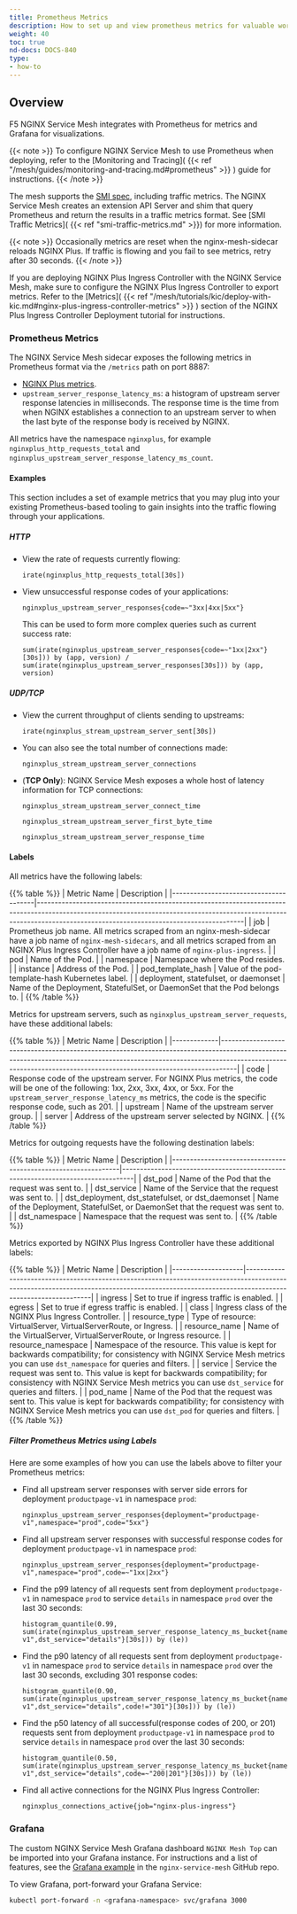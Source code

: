 ```yaml
---
title: Prometheus Metrics
description: How to set up and view prometheus metrics for valuable workload insights
weight: 40
toc: true
nd-docs: DOCS-840
type:
- how-to
---
```


## Overview

F5 NGINX Service Mesh integrates with Prometheus for metrics and Grafana for visualizations.

{{< note >}}
To configure NGINX Service Mesh to use Prometheus when deploying, refer to the [Monitoring and Tracing]( {{< ref "/mesh/guides/monitoring-and-tracing.md#prometheus" >}} ) guide for instructions.
{{< /note >}}

The mesh supports the [SMI spec](https://github.com/servicemeshinterface/smi-spec), including traffic metrics.
The NGINX Service Mesh creates an extension API Server and shim that query Prometheus and return the results in a traffic metrics format. See [SMI Traffic Metrics]( {{< ref "smi-traffic-metrics.md" >}}) for more information.

{{< note >}}
Occasionally metrics are reset when the nginx-mesh-sidecar reloads NGINX Plus. If traffic is flowing and you
fail to see metrics, retry after 30 seconds.
{{< /note >}}

If you are deploying NGINX Plus Ingress Controller with the NGINX Service Mesh, make sure to configure the NGINX Plus Ingress Controller to export metrics.
Refer to the [Metrics]( {{< ref "/mesh/tutorials/kic/deploy-with-kic.md#nginx-plus-ingress-controller-metrics" >}} ) section of the NGINX Plus Ingress Controller Deployment tutorial for instructions.

### Prometheus Metrics

The NGINX Service Mesh sidecar exposes the following metrics in Prometheus format via the `/metrics` path on port 8887:

- [NGINX Plus metrics](https://docs.nginx.com/nginx/admin-guide/dynamic-modules/prometheus-njs/#exported-metrics).
- `upstream_server_response_latency_ms`: a histogram of upstream server response latencies in milliseconds.
The response time is the time from when NGINX establishes a connection to an upstream server to when the last byte of the response body is received by NGINX.

All metrics have the namespace `nginxplus`, for example `nginxplus_http_requests_total` and `nginxplus_upstream_server_response_latency_ms_count`.

#### Examples

This section includes a set of example metrics that you may plug into your existing Prometheus-based tooling to gain insights into the traffic flowing through your applications.

##### HTTP

- View the rate of requests currently flowing:

  ```promQL
  irate(nginxplus_http_requests_total[30s])
  ```

- View unsuccessful response codes of your applications:

  ```promQL
  nginxplus_upstream_server_responses{code=~"3xx|4xx|5xx"}
  ```

  This can be used to form more complex queries such as current success rate:

  ```promQL
  sum(irate(nginxplus_upstream_server_responses{code=~"1xx|2xx"}[30s])) by (app, version) / sum(irate(nginxplus_upstream_server_responses[30s])) by (app, version)
  ```

##### UDP/TCP

- View the current throughput of clients sending to upstreams:

  ```promQL
  irate(nginxplus_stream_upstream_server_sent[30s])
  ```

- You can also see the total number of connections made:

  ```promQL
  nginxplus_stream_upstream_server_connections
  ```

- (**TCP Only**): NGINX Service Mesh exposes a whole host of latency information for TCP connections:

  ```promQL
  nginxplus_stream_upstream_server_connect_time
  ```

  ```promQL
  nginxplus_stream_upstream_server_first_byte_time
  ```

  ```promQL
  nginxplus_stream_upstream_server_response_time
  ```

#### Labels

All metrics have the following labels:

{{% table %}}
| Metric Name                           | Description                                                                                                                                                                                                          |
|---------------------------------------|----------------------------------------------------------------------------------------------------------------------------------------------------------------------------------------------------------------------|
| job                                   | Prometheus job name. All metrics scraped from an nginx-mesh-sidecar have a job name of `nginx-mesh-sidecars`, and all metrics scraped from an NGINX Plus Ingress Controller have a job name of `nginx-plus-ingress`. |
| pod                                   | Name of the Pod.                                                                                                                                                                                                     |
| namespace                             | Namespace where the Pod resides.                                                                                                                                                                                     |
| instance                              | Address of the Pod.                                                                                                                                                                                                  |
| pod_template_hash                     | Value of the pod-template-hash Kubernetes label.                                                                                                                                                                     |
| deployment, statefulset, or daemonset | Name of the Deployment, StatefulSet, or DaemonSet that the Pod belongs to.                                                                                                                                           |
{{% /table %}}

Metrics for upstream servers, such as `nginxplus_upstream_server_requests`, have these additional labels:

{{% table %}}
| Metric Name | Description                                                                                                                                                                                                                                  |
|-------------|----------------------------------------------------------------------------------------------------------------------------------------------------------------------------------------------------------------------------------------------|
| code        | Response code of the upstream server. For NGINX Plus metrics, the code will be one of the following: 1xx, 2xx, 3xx, 4xx, or 5xx. For the `upstream_server_response_latency_ms` metrics, the code is the specific response code, such as 201. |
| upstream    | Name of the upstream server group.                                                                                                                                                                                                           |
| server      | Address of the upstream server selected by NGINX.                                                                                                                                                                                            |
{{% /table %}}

Metrics for outgoing requests have the following destination labels:

{{% table %}}
| Metric Name                                                   | Description                                                                     |
|---------------------------------------------------------------|---------------------------------------------------------------------------------|
| dst_pod                                                       | Name of the Pod that the request was sent to.                                   |
| dst_service                                                   | Name of the Service that the request was sent to.                               |
| dst_deployment, dst_statefulset, or dst_daemonset             | Name of the Deployment, StatefulSet, or DaemonSet that the request was sent to. |
| dst_namespace                                                 | Namespace that the request was sent to.                                         |
{{% /table %}}

Metrics exported by NGINX Plus Ingress Controller have these additional labels:

{{% table %}}
| Metric Name        | Description                                                                                                                                                                                  |
|--------------------|----------------------------------------------------------------------------------------------------------------------------------------------------------------------------------------------|
| ingress            | Set to true if ingress traffic is enabled.                                                                                                                                                   |
| egress             | Set to true if egress traffic is enabled.                                                                                                                                                    |
| class              | Ingress class of the NGINX Plus Ingress Controller.                                                                                                                                          |
| resource_type      | Type of resource: VirtualServer, VirtualServerRoute, or Ingress.                                                                                                                             |
| resource_name      | Name of the VirtualServer, VirtualServerRoute, or Ingress resource.                                                                                                                          |
| resource_namespace | Namespace of the resource. This value is kept for backwards compatibility; for consistency with NGINX Service Mesh metrics you can use `dst_namespace` for queries and filters.              |
| service            | Service the request was sent to. This value is kept for backwards compatibility; for consistency with NGINX Service Mesh metrics you can use `dst_service` for queries and filters.          |
| pod_name           | Name of the Pod that the request was sent to. This value is kept for backwards compatibility; for consistency with NGINX Service Mesh metrics you can use `dst_pod` for queries and filters. |
{{% /table %}}

##### Filter Prometheus Metrics using Labels

Here are some examples of how you can use the labels above to filter your Prometheus metrics:

- Find all upstream server responses with server side errors for deployment `productpage-v1` in namespace `prod`:

    ```promQL
    nginxplus_upstream_server_responses{deployment="productpage-v1",namespace="prod",code="5xx"}
    ```

- Find all upstream server responses with successful response codes for deployment `productpage-v1` in namespace `prod`:

    ```promQL
    nginxplus_upstream_server_responses{deployment="productpage-v1",namespace="prod",code=~"1xx|2xx"}
    ```

- Find the p99 latency of all requests sent from deployment `productpage-v1` in namespace `prod` to service `details` in namespace `prod` over the last 30 seconds:

    ```promQL
    histogram_quantile(0.99, sum(irate(nginxplus_upstream_server_response_latency_ms_bucket{namespace="prod",deployment="productpage-v1",dst_service="details"}[30s])) by (le))
    ```

- Find the p90 latency of all requests sent from deployment `productpage-v1` in namespace `prod` to service `details` in namespace `prod` over the last 30 seconds, excluding 301 response codes:

    ```promQL
    histogram_quantile(0.90, sum(irate(nginxplus_upstream_server_response_latency_ms_bucket{namespace="prod",deployment="productpage-v1",dst_service="details",code!="301"}[30s])) by (le))
    ```

- Find the p50 latency of all successful(response codes of 200, or 201) requests sent from deployment `productpage-v1` in namespace `prod` to service `details` in namespace `prod` over the last 30 seconds:

    ```promQL
    histogram_quantile(0.50, sum(irate(nginxplus_upstream_server_response_latency_ms_bucket{namespace="prod",deployment="productpage-v1",dst_service="details",code=~"200|201"}[30s])) by (le))
    ```

- Find all active connections for the NGINX Plus Ingress Controller:

    ```promQL
    nginxplus_connections_active{job="nginx-plus-ingress"}
    ```

### Grafana

The custom NGINX Service Mesh Grafana dashboard `NGINX Mesh Top` can be imported into your Grafana instance.
For instructions and a list of features, see the [Grafana example](https://github.com/nginxinc/nginx-service-mesh/tree/main/examples/grafana) in the `nginx-service-mesh` GitHub repo.

To view Grafana, port-forward your Grafana Service:

```bash
kubectl port-forward -n <grafana-namespace> svc/grafana 3000
```
